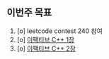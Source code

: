 ## 이번주 목표
1. [o] leetcode contest 240 참여
2. [o] [이팩티브 C++ 1장](https://blog.naver.com/jh20s/222353837214)
3. [o] [이팩티브 C++ 2장](https://blog.naver.com/jh20s/222352298059)

